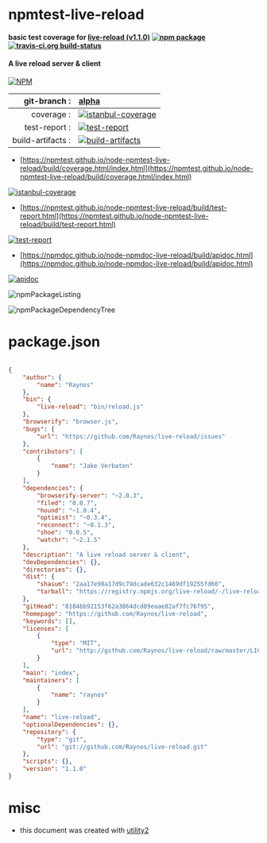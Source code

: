 # npmtest-live-reload

#### basic test coverage for  [live-reload (v1.1.0)](https://github.com/Raynos/live-reload)  [![npm package](https://img.shields.io/npm/v/npmtest-live-reload.svg?style=flat-square)](https://www.npmjs.org/package/npmtest-live-reload) [![travis-ci.org build-status](https://api.travis-ci.org/npmtest/node-npmtest-live-reload.svg)](https://travis-ci.org/npmtest/node-npmtest-live-reload)

#### A live reload server & client

[![NPM](https://nodei.co/npm/live-reload.png?downloads=true&downloadRank=true&stars=true)](https://www.npmjs.com/package/live-reload)

| git-branch : | [alpha](https://github.com/npmtest/node-npmtest-live-reload/tree/alpha)|
|--:|:--|
| coverage : | [![istanbul-coverage](https://npmtest.github.io/node-npmtest-live-reload/build/coverage.badge.svg)](https://npmtest.github.io/node-npmtest-live-reload/build/coverage.html/index.html)|
| test-report : | [![test-report](https://npmtest.github.io/node-npmtest-live-reload/build/test-report.badge.svg)](https://npmtest.github.io/node-npmtest-live-reload/build/test-report.html)|
| build-artifacts : | [![build-artifacts](https://npmtest.github.io/node-npmtest-live-reload/glyphicons_144_folder_open.png)](https://github.com/npmtest/node-npmtest-live-reload/tree/gh-pages/build)|

- [https://npmtest.github.io/node-npmtest-live-reload/build/coverage.html/index.html](https://npmtest.github.io/node-npmtest-live-reload/build/coverage.html/index.html)

[![istanbul-coverage](https://npmtest.github.io/node-npmtest-live-reload/build/screenCapture.buildCi.browser.%252Ftmp%252Fbuild%252Fcoverage.lib.html.png)](https://npmtest.github.io/node-npmtest-live-reload/build/coverage.html/index.html)

- [https://npmtest.github.io/node-npmtest-live-reload/build/test-report.html](https://npmtest.github.io/node-npmtest-live-reload/build/test-report.html)

[![test-report](https://npmtest.github.io/node-npmtest-live-reload/build/screenCapture.buildCi.browser.%252Ftmp%252Fbuild%252Ftest-report.html.png)](https://npmtest.github.io/node-npmtest-live-reload/build/test-report.html)

- [https://npmdoc.github.io/node-npmdoc-live-reload/build/apidoc.html](https://npmdoc.github.io/node-npmdoc-live-reload/build/apidoc.html)

[![apidoc](https://npmdoc.github.io/node-npmdoc-live-reload/build/screenCapture.buildCi.browser.%252Ftmp%252Fbuild%252Fapidoc.html.png)](https://npmdoc.github.io/node-npmdoc-live-reload/build/apidoc.html)

![npmPackageListing](https://npmtest.github.io/node-npmtest-live-reload/build/screenCapture.npmPackageListing.svg)

![npmPackageDependencyTree](https://npmtest.github.io/node-npmtest-live-reload/build/screenCapture.npmPackageDependencyTree.svg)



# package.json

```json

{
    "author": {
        "name": "Raynos"
    },
    "bin": {
        "live-reload": "bin/reload.js"
    },
    "browserify": "browser.js",
    "bugs": {
        "url": "https://github.com/Raynos/live-reload/issues"
    },
    "contributors": [
        {
            "name": "Jake Verbaten"
        }
    ],
    "dependencies": {
        "browserify-server": "~2.0.3",
        "filed": "0.0.7",
        "hound": "~1.0.4",
        "optimist": "~0.3.4",
        "reconnect": "~0.1.3",
        "shoe": "0.0.5",
        "watchr": "~2.1.5"
    },
    "description": "A live reload server & client",
    "devDependencies": {},
    "directories": {},
    "dist": {
        "shasum": "2aa17e98a17d9c79dcade632c1469df19255fd60",
        "tarball": "https://registry.npmjs.org/live-reload/-/live-reload-1.1.0.tgz"
    },
    "gitHead": "8184bb92153f62a3864dcd89eaae82af7fc76f95",
    "homepage": "https://github.com/Raynos/live-reload",
    "keywords": [],
    "licenses": [
        {
            "type": "MIT",
            "url": "http://github.com/Raynos/live-reload/raw/master/LICENSE"
        }
    ],
    "main": "index",
    "maintainers": [
        {
            "name": "raynos"
        }
    ],
    "name": "live-reload",
    "optionalDependencies": {},
    "repository": {
        "type": "git",
        "url": "git://github.com/Raynos/live-reload.git"
    },
    "scripts": {},
    "version": "1.1.0"
}
```



# misc
- this document was created with [utility2](https://github.com/kaizhu256/node-utility2)
